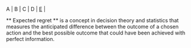 
A | B | C | D | <a href='E'> E</a> | 

<section id='E'>
  

**
Expected regret ** is a concept in decision theory and statistics that measures the anticipated difference between the outcome of a chosen action and the best possible outcome that could have been achieved with perfect information.
</section>
